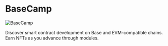 # BaseCamp

![BaseCamp](https://docs.base.org/assets/images/Base_Camp_Hero_2-2227daf2c661820a29bc5659e1c29cfa.png)

Discover smart contract development on Base and EVM-compatible chains. Earn NFTs as you advance through modules. 
